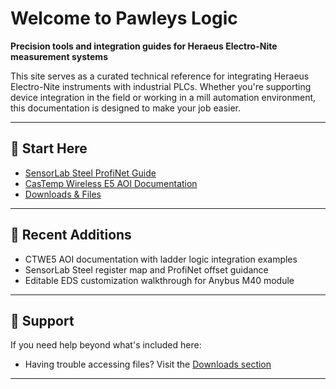 # Welcome to Pawleys Logic

**Precision tools and integration guides for Heraeus Electro-Nite measurement systems**

This site serves as a curated technical reference for integrating Heraeus Electro-Nite instruments with industrial PLCs. Whether you're supporting device integration in the field or working in a mill automation environment, this documentation is designed to make your job easier.

---

## 📘 Start Here

- [SensorLab Steel ProfiNet Guide](instruments/SensorLab%20Steel/SLS%20ProfiNet%20Output%20Register%20User%20Guide.md)  
- [CasTemp Wireless E5 AOI Documentation](instruments/CasTmp%20Wireless%20E5/CTWE5%20Add-On%20User%20Guide.md)  
- [Downloads & Files](downloads/Downloads.md)  

---




## 🧰 Recent Additions

- CTWE5 AOI documentation with ladder logic integration examples  
- SensorLab Steel register map and ProfiNet offset guidance  
- Editable EDS customization walkthrough for Anybus M40 module  

---

## 🤝 Support

If you need help beyond what's included here:
 
- Having trouble accessing files? Visit the [Downloads section](downloads/Downloads.md)

---

<!-- Comment: This homepage is built with MkDocs + Material theme -->



